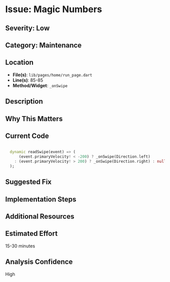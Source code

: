 # Issue: Magic Numbers

## Severity: Low

## Category: Maintenance

## Location
- **File(s)**: `lib/pages/home/run_page.dart`
- **Line(s)**: 85-85
- **Method/Widget**: `_onSwipe`

## Description


## Why This Matters


## Current Code
```dart

  dynamic readSwipe(event) => (
      (event.primaryVelocity! < -200) ? _onSwipe(Direction.left) 
    : (event.primaryVelocity! > 200) ? _onSwipe(Direction.right) : null  
  );

```

## Suggested Fix


## Implementation Steps


## Additional Resources


## Estimated Effort
15-30 minutes

## Analysis Confidence
High
